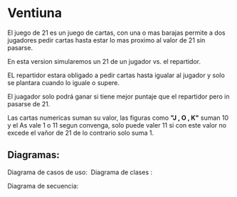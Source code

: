 # Ventiuna

El juego de 21 es un juego de cartas, con una o mas barajas permite a dos jugadores pedir cartas hasta estar lo mas proximo al valor de 21 sin pasarse.

En esta version simularemos un 21 de un jugador vs. el repartidor.

EL repartidor estara obligado a pedir cartas hasta igualar al jugador y solo se plantara cuando lo iguale o supere.

El juagador solo podrá ganar si tiene mejor puntaje que el repartidor pero in pasarse de 21.

Las cartas numericas suman su valor, las figuras como __"J , O , K"__ suman 10 y el As vale 1 o 11 segun convenga, solo puede valer 11 si con este valor no excede el vañor de 21 de lo contrario solo suma 1.

## Diagramas:

Diagrama de casos de uso:
![]()
Diagrama de clases :

Diagrama de secuencia: